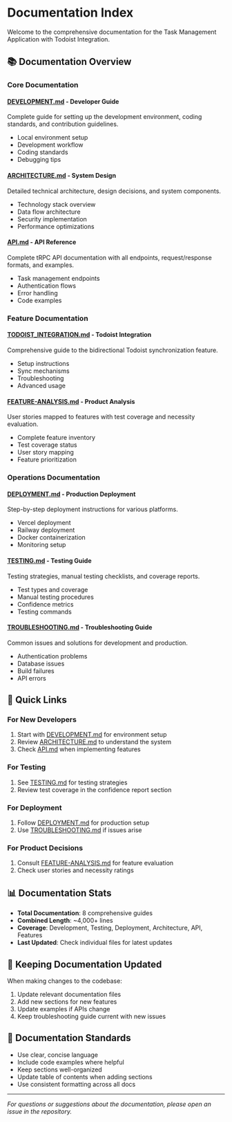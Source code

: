 # Documentation Index

Welcome to the comprehensive documentation for the Task Management Application with Todoist Integration.

## 📚 Documentation Overview

### Core Documentation

#### **[DEVELOPMENT.md](./DEVELOPMENT.md)** - Developer Guide
Complete guide for setting up the development environment, coding standards, and contribution guidelines.
- Local environment setup
- Development workflow
- Coding standards
- Debugging tips

#### **[ARCHITECTURE.md](./ARCHITECTURE.md)** - System Design
Detailed technical architecture, design decisions, and system components.
- Technology stack overview
- Data flow architecture
- Security implementation
- Performance optimizations

#### **[API.md](./API.md)** - API Reference
Complete tRPC API documentation with all endpoints, request/response formats, and examples.
- Task management endpoints
- Authentication flows
- Error handling
- Code examples

### Feature Documentation

#### **[TODOIST_INTEGRATION.md](./TODOIST_INTEGRATION.md)** - Todoist Integration
Comprehensive guide to the bidirectional Todoist synchronization feature.
- Setup instructions
- Sync mechanisms
- Troubleshooting
- Advanced usage

#### **[FEATURE-ANALYSIS.md](./FEATURE-ANALYSIS.md)** - Product Analysis
User stories mapped to features with test coverage and necessity evaluation.
- Complete feature inventory
- Test coverage status
- User story mapping
- Feature prioritization

### Operations Documentation

#### **[DEPLOYMENT.md](./DEPLOYMENT.md)** - Production Deployment
Step-by-step deployment instructions for various platforms.
- Vercel deployment
- Railway deployment
- Docker containerization
- Monitoring setup

#### **[TESTING.md](./TESTING.md)** - Testing Guide
Testing strategies, manual testing checklists, and coverage reports.
- Test types and coverage
- Manual testing procedures
- Confidence metrics
- Testing commands

#### **[TROUBLESHOOTING.md](./TROUBLESHOOTING.md)** - Troubleshooting Guide
Common issues and solutions for development and production.
- Authentication problems
- Database issues
- Build failures
- API errors

## 🚀 Quick Links

### For New Developers
1. Start with [DEVELOPMENT.md](./DEVELOPMENT.md) for environment setup
2. Review [ARCHITECTURE.md](./ARCHITECTURE.md) to understand the system
3. Check [API.md](./API.md) when implementing features

### For Testing
1. See [TESTING.md](./TESTING.md) for testing strategies
2. Review test coverage in the confidence report section

### For Deployment
1. Follow [DEPLOYMENT.md](./DEPLOYMENT.md) for production setup
2. Use [TROUBLESHOOTING.md](./TROUBLESHOOTING.md) if issues arise

### For Product Decisions
1. Consult [FEATURE-ANALYSIS.md](./FEATURE-ANALYSIS.md) for feature evaluation
2. Check user stories and necessity ratings

## 📊 Documentation Stats

- **Total Documentation**: 8 comprehensive guides
- **Combined Length**: ~4,000+ lines
- **Coverage**: Development, Testing, Deployment, Architecture, API, Features
- **Last Updated**: Check individual files for latest updates

## 🔄 Keeping Documentation Updated

When making changes to the codebase:
1. Update relevant documentation files
2. Add new sections for new features
3. Update examples if APIs change
4. Keep troubleshooting guide current with new issues

## 📝 Documentation Standards

- Use clear, concise language
- Include code examples where helpful
- Keep sections well-organized
- Update table of contents when adding sections
- Use consistent formatting across all docs

---

*For questions or suggestions about the documentation, please open an issue in the repository.*
